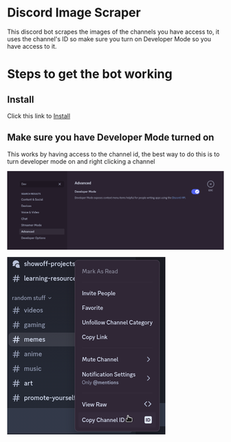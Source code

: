 
# Discord Image Scraper

This discord bot scrapes the images of the channels you have access to, it uses the channel's ID so make sure you turn on Developer Mode so you have access to it. 



# Steps to get the bot working

## Install
Click this link to [Install](https://discord.com/oauth2/authorize?client_id=1347078701736787969)

## Make sure you have Developer Mode turned on
This works by having access to the channel id, the best way to do this is to turn developer mode on and right clicking a channel

![Picture of turning dev mode on](/images/picOfDevMode.png?raw=true)

![Picture of copying channel id](/images/picOfCopy.png?raw=true)
